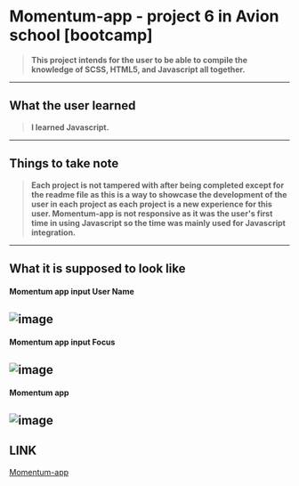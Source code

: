 # Momentum-app - project 6 in Avion school [bootcamp]
>**This project intends for the user to be able to compile the knowledge of SCSS, HTML5, and Javascript all together.**

	
* * * * *

## What the user learned
>**I learned Javascript.**

	
* * * * *



## Things to take note
>**Each project is not tampered with after being completed except for the readme file as this is a way to showcase the development of the user in each project as each project is a new experience for this user. Momentum-app is not responsive as it was the user's first time in using Javascript so the time was mainly used for Javascript integration.**
* * * * *


## What it is supposed to look like
#### Momentum app input User Name
![image](https://user-images.githubusercontent.com/103049779/185819443-e817bea1-604e-436e-8d1e-69421990a180.png)
----------------
#### Momentum app input Focus
![image](https://user-images.githubusercontent.com/103049779/185819489-1cbfe6a5-06a7-42cf-8e59-d89cb923e654.png)
----------------
#### Momentum app 
![image](https://user-images.githubusercontent.com/103049779/185819554-128d28b7-d6ac-49b9-a6a2-4cb43fa07177.png)
----------------


	


## LINK

[Momentum-app](https://vincent-larisma.github.io/momentum-app/)
